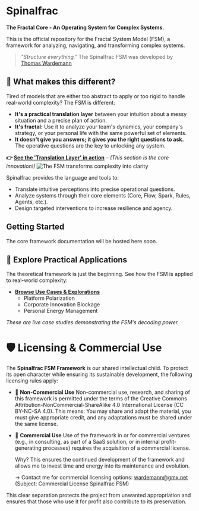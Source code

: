 # Spinalfrac

**The Fractal Core - An Operating System for Complex Systems.**

This is the official repository for the Fractal System Model (FSM), a framework for analyzing, navigating, and transforming complex systems.

> *"Structure everything."*
> The Spinalfrac FSM was developed by [Thomas Wardemann](./ABOUT_THE_AUTHOR.md)
>
## 🚀 What makes this different?

Tired of models that are either too abstract to apply or too rigid to handle real-world complexity? The FSM is different:

*   **It's a practical translation layer** between your intuition about a messy situation and a precise plan of action.
*   **It's fractal:** Use it to analyze your team's dynamics, your company's strategy, or your personal life with the same powerful set of elements.
*   **It doesn't give you answers; it gives you the right questions to ask.** The operative questions are the key to unlocking any system.

**👉 [See the 'Translation Layer' in action](#)** – *(This section is the core innovation!)*
![The FSM transforms complexity into clarity](https://imgur.com/a/buKPp9Z)

Spinalfrac provides the language and tools to:
- Translate intuitive perceptions into precise operational questions.
- Analyze systems through their core elements (Core, Flow, Spark, Rules, Agents, etc.).
- Design targeted interventions to increase resilience and agency.

## Getting Started

The core framework documentation will be hosted here soon.

## 🧪 Explore Practical Applications

The theoretical framework is just the beginning. See how the FSM is applied to real-world complexity:

*   **[Browse Use Cases & Explorations](use_cases/)**
    *   Platform Polarization
    *   Corporate Innovation Blockage
    *   Personal Energy Management

*These are live case studies demonstrating the FSM's decoding power.*

# 🛡️ Licensing & Commercial Use

The **Spinalfrac FSM Framework** is our shared intellectual child. To protect its open character while ensuring its sustainable development, the following licensing rules apply:

*   🔰 **Non-Commercial Use**
    Non-commercial use, research, and sharing of this framework is permitted under the terms of the Creative Commons Attribution-NonCommercial-ShareAlike 4.0 International License (CC BY-NC-SA 4.0).
    This means: You may share and adapt the material, you must give appropriate credit, and any adaptations must be shared under the same license.

*   🚀 **Commercial Use**
    Use of the framework in or for commercial ventures (e.g., in consulting, as part of a SaaS solution, or in internal profit-generating processes) requires the acquisition of a commercial license.

    Why? This ensures the continued development of the framework and allows me to invest time and energy into its maintenance and evolution.

    → Contact me for commercial licensing options: wardemann@gmx.net (Subject: Commercial License Spinalfrac FSM)

This clear separation protects the project from unwanted appropriation and ensures that those who use it for profit also contribute to its preservation.
